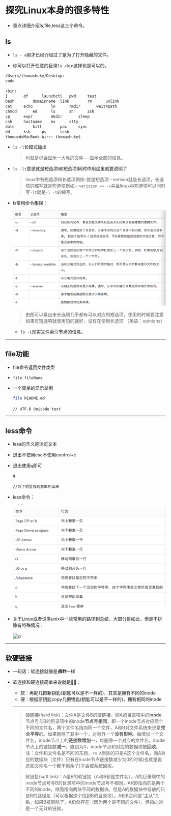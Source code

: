 # 探究Linux本身的很多特性

- 重点详细介绍ls,file,less这三个命令。

## ls

- `ls - a`刚才已经介绍过了是为了打开隐藏的文件。

- 你可以打开任意的目录`ls /bin`这样也是可以的。

>   
    /Users/thomashuke/Desktop:
    code

    /bin:
    [		df		launchctl	pwd		test
    bash		domainname	link		rm		unlink
    cat		echo		ln		rmdir		wait4path
    chmod		ed		ls		sh		zsh
    cp		expr		mkdir		sleep
    csh		hostname	mv		stty
    date		kill		pax		sync
    dd		ksh		ps		tcsh
    thomasdeMacBook-Air:~ thomashuke$ 
- `ls -l`长模式输出

    > 也就是说会显示一大堆的文件---显示全部的信息。
    
- `ls -lt`意思就是短选项l和短选项t同时作用这里就要说明了

    > linux中有短选项和长选项例如-就是短选项--version就是长选项，长选项的缩写就是短选项例如`--verision => -v`并且linux中短选项可以同时写`-lt`就是`-l -t`的缩写。
    
- ls常用命令集锦：

    ![pic](../picture/2017-9-4.png)
    
    > 由图可以看出来长选项几乎都有可以对应的短选项，使用的时候要注意如果有短选项就使用短的就好，没有在使用长选项 （英语：opinions）

    - `ls -i`现实文件索引节点的信息。
    
---
## file功能
- file命令返回文件类型

- `file fileName`

- 一个简单的显示举例
    ```bash
    file README.md

    // UTF-8 Unicode text
    ```
---

## less命令

- less的含义是浏览文本

- 退出不使用esc不使用control+c

- 退出使用`q`即可
    ```bash
    q

    //为了明显我刻意单列出来
    ```
- less命令：

    ![p](../picture/2017-9-4-1.png)

- 关于Linux或者说类unix中一些常用的路径到总结，大部分是如此，但是不排除有特殊情况：<br><br>![d](../picture/long.gif)

---

## 软硬链接

- 一句话：软连接就像是***指针***一样

- 软连接和硬连接简单来说就是：
    - 软：再配几把新钥匙(钥匙可以是不一样的)，其实是拥有不同的inode
    - 硬：根据原钥匙copy几把钥匙(钥匙可以是不一样的)，拥有相同的inode
    ---
   > 硬链接(hard link)：文件A是文件B的硬链接，则A的目录项中的**inode**节点号与B的目录项中的inode**节点号相同**，即一个inode节点对应两个不同的文件名，两个文件名指向同一个文件，A和B对文件系统来说是**完全平等**的。如果删除了其中一个，对另外一个**没有影响**。每增加一个文件名，inode节点上的**链接数增加一**，每删除一个对应的文件名，inode节点上的链接数**减一**，直到为0，inode节点和对应的数据块被**回收**。注：文件和文件名是不同的东西，`rm A`删除的只是A这个文件名，而A对应的数据块（文件）只有在inode节点链接数减少为0的时候(也就是说这些文件名一个都不剩余了)才会被系统回收。

    > 软链接(soft link)：A是B的软链接（A和B都是文件名），A的目录项中的inode节点号与B的目录项中的inode节点号不相同，A和B指向的是两个不同的inode，继而指向两块不同的数据块。但是A的数据块中存放的只是B的路径名（可以根据这个找到B的目录项）。A和B之间是“主从”关系，如果B被删除了，A仍然存在（因为两个是不同的文件），但指向的是一个无效的链接。
